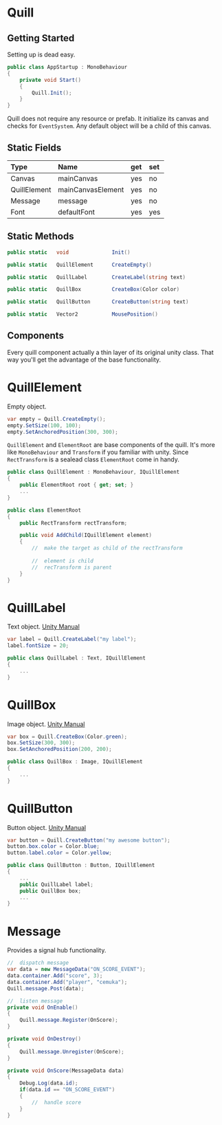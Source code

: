 # Quill
## Getting Started

Setting up is dead easy.

```csharp
public class AppStartup : MonoBehaviour
{
    private void Start()
    {
        Quill.Init();
    }
}
```

Quill does not require any resource or prefab. It initialize its canvas and checks for `EventSystem`. Any default object will be a child of this canvas.

## Static Fields
| Type | Name       | get | set |
|:---- |:-----------|:----|:----|
|Canvas |mainCanvas|yes|no|
|QuillElement |mainCanvasElement|yes|no|
|Message |message|yes|no|
|Font |defaultFont|yes|yes|

## Static Methods
```csharp
public static   void              Init()

public static   QuillElement      CreateEmpty()

public static   QuillLabel        CreateLabel(string text)

public static   QuillBox          CreateBox(Color color)

public static   QuillButton       CreateButton(string text)

public static   Vector2           MousePosition()
```

## Components
Every quill component actually a thin layer of its original unity class. That way you'll get the advantage of the base functionality.

# QuillElement

Empty object. 

```csharp
var empty = Quill.CreateEmpty();
empty.SetSize(100, 100);
empty.SetAnchoredPosition(300, 300);
```

`QuillElement` and `ElementRoot` are base components of the quill. It's more like `MonoBehaviour` and `Transform` if you familiar with unity. Since `RectTransform` is a sealead class `ElementRoot` come in handy.

```csharp
public class QuillElement : MonoBehaviour, IQuillElement
{
    public ElementRoot root { get; set; }
    ...
}
```

```csharp
public class ElementRoot
{
    public RectTransform rectTransform;

    public void AddChild(IQuillElement element) 
    { 
        //  make the target as child of the rectTransform
        
        //  element is child
        //  recTransform is parent
    }
}
```

# QuillLabel
Text object. [Unity Manual](https://docs.unity3d.com/2017.3/Documentation/ScriptReference/UI.Text.html)
```csharp
var label = Quill.CreateLabel("my label");
label.fontSize = 20;
```

```csharp
public class QuillLabel : Text, IQuillElement
{    
    ...
}
```

# QuillBox
Image object. [Unity Manual](https://docs.unity3d.com/2017.3/Documentation/ScriptReference/UI.Image.html)
```csharp
var box = Quill.CreateBox(Color.green);
box.SetSize(300, 300);
box.SetAnchoredPosition(200, 200);
```

```csharp
public class QuillBox : Image, IQuillElement
{
    ...
}
```

# QuillButton
Button object. [Unity Manual](https://docs.unity3d.com/2017.3/Documentation/ScriptReference/UI.Button.html)
```csharp
var button = Quill.CreateButton("my awesome button");
button.box.color = Color.blue;
button.label.color = Color.yellow;
```

```csharp
public class QuillButton : Button, IQuillElement
{
    ...
    public QuillLabel label;
    public QuillBox box;   
    ...
}
```

# Message

Provides a signal hub functionality.

```csharp
//  dispatch message 
var data = new MessageData("ON_SCORE_EVENT");
data.container.Add("score", 3);
data.container.Add("player", "cemuka");
Quill.message.Post(data);
```

```csharp
//  listen message 
private void OnEnable()
{
    Quill.message.Register(OnScore);
}

private void OnDestroy()
{
    Quill.message.Unregister(OnScore);
}

private void OnScore(MessageData data)
{
    Debug.Log(data.id);
    if(data.id == "ON_SCORE_EVENT")
    {
        //  handle score
    }
}
```
